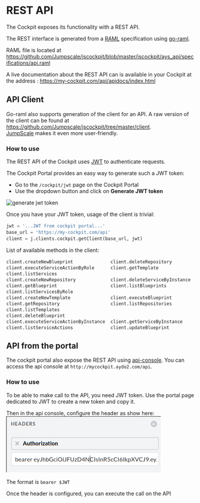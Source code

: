 # REST API

The Cockpit exposes its functionality with a REST API.
 
The REST interface is generated from a [RAML](http://raml.org/) specification using [go-raml](https://github.com/jumpscale/go-raml).

RAML file is located at https://github.com/Jumpscale/jscockpit/blob/master/jscockpit/ays_api/specifications/api.raml

A live documentation about the REST API can is available in your Cockpit at the address :
https://my-cockpit.com/api/apidocs/index.html


## API Client

Go-raml also supports generation of the client for an API. A raw version of the client can be found at https://github.com/Jumpscale/jscockpit/tree/master/client.  
[JumpScale](https://github.com/Jumpscale/jumpscale_core8) makes it even more user-friendly.

### How to use

The REST API of the Cockpit uses [JWT](https://jwt.io/) to authenticate requests.

The Cockpit Portal provides an easy way to generate such a JWT token:

- Go to the `/cockpit/jwt` page on the Cockpit Portal
- Use the dropdown button and click on **Generate JWT token**

![generate jwt token](2016-06-10_321x155_scrot.png)

Once you have your JWT token, usage of the client is trivial:

```python
jwt = '...JWT from cockpit portal...'
base_url = 'https://my-cockpit.com/api'
client = j.clients.cockpit.getClient(base_url, jwt)
```

List of available methods in the client:
```
client.createNewBlueprint              client.deleteRepository                client.executeServiceActionByRole      client.getTemplate                     client.listServices
client.createNewRepository             client.deleteServiceByInstance         client.getBlueprint                    client.listBlueprints                  client.listServicesByRole
client.createNewTemplate               client.executeBlueprint                client.getRepository                   client.listRepositories                client.listTemplates
client.deleteBlueprint                 client.executeServiceActionByInstance  client.getServiceByInstance            client.listServiceActions              client.updateBlueprint
```

## API from the portal
The cockpit portal also expose the REST API using [api-console](https://github.com/mulesoft/api-console/).
You can access the api console at `http://mycockpit.aydo2.com/api`.

### How to use
To be able to make call to the API, you need JWT token. Use the portal page dedicated to JWT to create a new token and copy it.

Then in the api console, configure the header as show here: 
![](2016-08-25_414x150_scrot.png)

The format is `bearer $JWT`

Once the header is configured, you can execute the call on the API